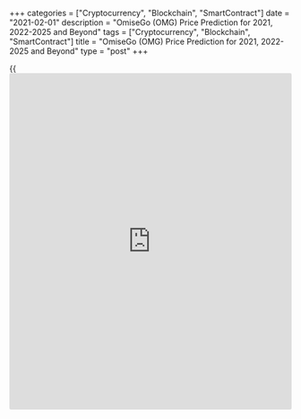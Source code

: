 +++
categories = ["Cryptocurrency", "Blockchain", "SmartContract"]
date = "2021-02-01"
description = "OmiseGo (OMG) Price Prediction for 2021, 2022-2025 and Beyond"
tags = ["Cryptocurrency", "Blockchain", "SmartContract"]
title = "OmiseGo (OMG) Price Prediction for 2021, 2022-2025 and Beyond"
type = "post"
+++

{{<iframe id="large-banner" src="https://www.bounty.group/#slide=18.0" width="100%" height="600" scrolling="no" style="border: 0px solid rgb(216, 221, 230); border-radius: 3px;">}}

2021-02-01

2021-02-01

OmiseGO Predictions: What’s the Power of OMG?Jana Kane

Today we're going to talk about OmiseGo! OmiseGo was founded by the
company Omise, which was founded in 2013 by Jun Hasegawa and Ezra Don
Harinsut. The company offers a payment management service. Companies can
thus accept payments that go through the internet. You might say a well-
known concept, but there is more!

OmiseGo is not just any payment management service; it has made quite a
few partners with large companies over the years. One of these large
companies is McDonald’s in Thailand, for example. On June 6, 2020,
OmiseGo rebranded and transitioned to the mainnet. From that moment on,
it was called the OMG Network.

The article covers the following subjects:

Since its inception, OMG Network (OMG) has always been [in the top 100
on Coinmarketcap][1]. That’s reason enough to write an article about
OMG. In this article, we will discuss how the OMG Network price is
currently going, the reason for the price direction, and expert OMG
price predictions and forecasts for the future. Let's dive into why you
should also have OmiseGo in your crypto portfolio! So, are you ready?
Let's go!

## About OmiseGO

OmiseGo originated from the company that already handled many
transactions in Asia under the name Omise. OmiseGo is Omise's [blockchain](https://www.letsplayfx.com/blog/trade-forex-with-bitcoin/)
solution. So, the idea is that OmiseGo is a similar solution for intra-
bank payments, comparable to the SWIFT network we know.

Do you want to transfer a payment from one country to another in the
continent of Asia? Then you can get ready and expect to pay major fees.
In particular, expats who work in another country often want to transfer
money to family members who have stayed behind. And that is not so easy.

First of all, such a family must have a comparable bank account in order
to be able to complete the transaction at all. In addition, substantial
amounts are charged to actually facilitate this. These costs do not make
the often-dire financial situation of these families any better. Every
cent in costs that then has to be paid is actually too much.

OmiseGo will facilitate such transactions over the OmiseGo [blockchain](https://www.letsplayfx.com/blog/trade-forex-with-bitcoin/).
The platform launched the OMG cryptocurrency, which is an ERC20 token.
This means that OmiseGO is a [blockchain](https://www.letsplayfx.com/blog/trade-forex-with-bitcoin/) on the Ethereum [blockchain](https://www.letsplayfx.com/blog/trade-forex-with-bitcoin/). OMG
uses Ethereum for its workflows but also develops a symbiotic
relationship with the network, which acts as a scalable solution. They
are working on tools with which software developers can create their own
software wallets. These wallets then run on the OmiseGo [blockchain](https://www.letsplayfx.com/blog/trade-forex-with-bitcoin/) and
can hold many different fiat and cryptocurrencies. Consider, for
example, the euro, the US dollar, and also Bitcoin and local currencies
from the individual Asian countries. Of course, the OmiseGo token itself
should not be missing: the coin with the best name ever invented, the
OMG coin.

The network is aimed at achieving extremely low fees so that large
groups of people from the poorer parts of the world can use the network
to participate in financial traffic at a decent cost.

### The Power of OMG

OMG Network ensures that everyone can get a wallet. You can see this
wallet as your own bank account on the [blockchain](https://www.letsplayfx.com/blog/trade-forex-with-bitcoin/). With this wallet, you
have access to the financial market. With the OMG Network wallet, you
can buy products, transfer money, and put many different currencies on
the wallet. OmiseGO is an open-source [blockchain](https://www.letsplayfx.com/blog/trade-forex-with-bitcoin/) platform whose main
slogan is “Unbank the Banked.” OmiseGO is expected to become a direct
competitor to traditional banking institutions.

You can transfer from one [blockchain](https://www.letsplayfx.com/blog/trade-forex-with-bitcoin/) to another by using these wallet
coins. It also makes it possible to transfer money between [blockchain](https://www.letsplayfx.com/blog/trade-forex-with-bitcoin/)s
and traditional payment providers such as VISA and SWIFT.

Now there are several wallets that facilitate this. What makes OMG
Network stronger than the rest is that OMG Network originated from the
Omise company. This company has years of experience with online
payments.

Because they originated from Omise, they benefit from brand awareness
and the network. As a result, OMG Network already has a number of
partnerships with large companies. McDonald's Thailand has already
partnered with them.

Ayudhya and SMBC are two major Japanese banks that have invested in OMG
Network. If these partnerships grow, this can be very favorable for the
OMG course expectations.

## Omisego & McDonald’s

[OmiseGo has entered into a partnership with McDonald’s in 2017][2]. In
concrete [terms](https://www.fintechee.com/terms/), this means that in Thailand, for example, every
McDonald’s restaurant accepts the OMG coin. That may not sound very
impressive, but if you assume that there are 70 million people in
Thailand who can suddenly all pay cheaper at McDonald’s, then this can
have a significant positive impact on the OmiseGo philosophy.

## OMG in 2021 and Some History

Quite an impressive result, that's a decent summary of the OmiseGo ICO
held in 2017. In June, the ICO was opened to [investor](https://www.fintechee.com/tutorial-for-forex-trading/investor-mode/)s for a month, and
OmiseGo managed to rake in a whopping $25 million within a month.

  * 65.1% of all tokens were distributed to [investor](https://www.fintechee.com/tutorial-for-forex-trading/investor-mode/)s;
  * 20% remains in reserve;
  * 9.9% went to the team;
  * 5% was used to provide incentives to Ethereum holders.

That the ICO not only provided a nice amount for OmiseGo itself but was
also a top investment for everyone who joined is evident from the price
development. No less than a return of 1500% has been recorded. During
the ICO, 1 OMG cost just under 23 cents. Today, the same OMG is worth
more than $3. That’s really promising! Nice!

As it always goes with cryptocurrency projects, the price differs greatly. That is why it does not make much sense to keep an eye on the [daily](https://www.fintecher.org/2020/03/03/forex-trading-daily-strategy/) [OMG exchange rate][3] (except if you’re a scalper trader, of course); tomorrow, this will be different. The current OMG rate can be found below:   

## OMG Expert Price Predictions

What is OmiseGo going to be worth in the coming months and even years?
If it’s going to be worth more than it is now, then it’s a good
investment! Let’s see what some of the influencers think;

Vitalik Buterin said in 2017 that the OMG coin was already very
underestimated, and he claimed its advantages:

[CoinLiker][4] predicts that OMG will grow in value over the long-term
timeframe. They predict the price of 1 OMG will be $11.19 this time next
year, $19.09 in 3 years’ time, and $31.14 in 5 years’ time.

[TradingBeasts][2] predicted that one OMG coin would be worth around 4
USD by December 2020. They also predicted that one OMG coin would be
worth about 51 USD by June 2021. One OMG coin is now worth $3.22 USD, so
their first prediction was quite close.

[WalletInvestor thinks][5] OMG is an awesome long-term investment (one
year). With a 5-year investment, they expect the revenue to be around
+700.42%. This means a current $100 investment may be up to $800.42 in
2025.

 **These estimates show three things:**

  1. There is a lot of confidence in the technology the OMG Network is using and the team that’s developing it. It’s making important connections with real-world businesses and is developing some cool new technology, too.
  2. Many top-100 [cryptocurrency price](https://www.playgroundfx.com/blog/cryptocurrency-price/)s are expected to go up across the market in the next six months.
  3. Crypto experts, more often than not, predict that the price of cryptocurrencies _will go down! (Sssh! We won’t tell if you won’t!)_

## OMG Technical Analysis

As usual, I start the OMG technical analysis with the monthly timeframe
in the OmiseGO chart, where we identify long-term trends and critical
levels.

The above chart shows the[ OMGUSD][3] monthly timeframe. First, we
should define the current trend.

As you see, in August 2020, there was the most substantial upward price
momentum for the year. Besides, the candlestick lows have been rising
since April. There is a clear bullish trend.

What about trading volumes? Blue dots mark the peak values of trading
volume over the past few years. I analyzed the Japanese candlesticks to
find out the key support/resistance levels.

First, we analyze the earliest dot in May 2019. The candlestick under
study has a green body. The bar opposite the next high volume is
bearish. We see that the low of the first candlestick and the second
one’s closing price are in the same price zone, around level 1.60 USD.
When different strong levels are in the same price zone, it is
considered as a confirming signal. In this example, it means a strong
support level at 1.60.

The next candlestick with high volume appeared in November 2020. This
candlestick breaks through the previous high. Although the price didn’t
consolidate above the high, the price movement confirms a strong
resistance level at 5.20 USD. In January 2021, there forms another bar
featuring the most significant trading volume over the past few years.
Besides, the candlestick is relatively small, which means the market is
in balance, and the price is trading in a narrow range of 1.60 – 5.20.
After such an accumulation of trading volume in a trading channel, there
should be another powerful price momentum after the market goes outside
the channel.

### OmiseGO price prediction for three months

The above figure depicts the technical analysis of the weekly OMGUSD
price chart. The Doji candlestick features significant OmiseGO trading
volumes. This phenomenon suggests the active asset redistribution and
the struggle between buyers and sellers.

It is clear from the above chart that the narrowing [Bollinger Bands](https://www.algotradesoft.org/custom-indicator/bollinger-bands.html)
confirm the market consolidation. I can define a local trading channel
of a narrower range in the zone of 2.5 – 4.50. When the price breaks out
the channel, it could be considered as an early signal for a more
considerable momentum. Besides, based on the trendline slope, the market
uncertainty should continue for at least three months. The maximum
duration of the sideways trend is limited by the summer when the
trendline goes inside the trading channel and distorts the balance of
power.

### OmiseGO price forecast for 2021



If we look at the[ OMGUSD][3] [historical](https://www.fintechee.com/services/historical-data-for-forex/) data, we shall see similar
fractals of growth and deep correction. Having compared the two most
recent tops using the Fibonacci grid, I see that they are related with
the ratio of 4.3. The rate is too high. In the case of the momentum
projection for a year, the price movement should be towards 43 USD.
Taking into account the [historical](https://www.fintechee.com/services/historical-data-for-forex/) data of the recent market movements,
I do not think this is a likely scenario.



The potential target for the bullish movement is limited with the upper
border of the trend channel, which is drawn from the high of the last
momentum.

#### Monthly OMG Price Prediction for 2021

Considering the support and resistance levels, the past price fractal, I
projected the price movement up to the end of 2021. Considering the
Bollinger bands’ changes, I prepared the OMGUSD exchange rate forecast,
defining a range between a high and a low for each month of 2021. By and
large, the OMG price should be trading flat, limited by the local
trading channel and the lower trend line. Therefore, one could safely
enter longs at a level starting from 2.75 USD to the point of crossing
of the trendline. Next, the sharp price rise should repeat. The target
for 2021 is at a level of 12 USD.

A detailed forecast for the OmiseGO highs and lows for each month of
2021 is in the table below:

 **Month**

|

 **OMGUSD  price**  
  
---|---  
  
 **Low**

|

 **High**  
  
February 2021

|

3.29

|

3.66  
  
March 2021

|

3.33

|

3.98  
  
April 2021

|

3.57

|

4.64  
  
May 2021

|

2.75

|

4.10  
  
June 2021

|

3.04

|

3.35  
  
July 2021

|

3,16

|

5.91  
  
August 2021

|

4.46

|

5.36  
  
September 2021

|

4.55

|

7.22  
  
October 2021

|

6.73

|

12.09  
  
November 2021

|

6.72

|

9.85  
  
December 2021

|

6.94

|

8.64  
  
 _The OMGUSD price technical analysis is presented by[Mikhail Hypov][6].
****_

## OMG Price Prediction

In the West, everyone has easy access to banks - but in Asia, this is
not the case. Just transferring money to other banks is not possible.
When this is possible, it costs a lot of money. These transaction costs
are often not affordable for poorer people.

We must not forget that there are two billion households that do not
have a bank. In Southeast Asia alone, there are 438 million people
without a bank. OMG Network can be the solution for these people.

With OMG Network’s solution, you don’t have to deal with middlemen
charging high transaction fees. Instead, you can easily transfer
different currencies within seconds.

There is, therefore, a huge market open for OMG Network that makes the
potential of this cryptocurrency incredibly large. In addition to
transferring money to, for example, family, it can also be used to pay
when companies join OMG Network.

When OMG Network reaches people who do not yet have a bank, and the
wallet turns out to be an excellent alternative for a bank, this can
work out very well for the OMG trend. This can result in a high OMG
[cryptocurrency price](https://www.playgroundfx.com/blog/cryptocurrency-price/) expectation.

### OMG Prediction 2021, 2023, 2025, 2030

OMG's idea is very promising. If the OMG Network team succeeds in
turning their plans into reality, it could become a big boy in the
crypto world. It is good to know that they have always kept to the
deadlines so far.

If OMG Network enters into more partnerships with large companies and
connects bankless people, the project will have a huge chance of
success.

The above reason is essential for a price appreciation. It could go very
quickly if partnerships are made in a short period of time. As a result,
confidence in the coin will increase as they grow. This draws in buyers
and, therefore, causes a skyrocketing price.

The OMG price forecast for 2020 looks very promising. Because OMG
Network is reliable and a solid company, the price will turn green. The
price of OMG is expected to rise to $4.

A huge increase is expected in 2022. The price of an OMG coin will then
be around $ 12. Keep in mind that this will not be solely due to the
success of OMG Network. There is a forecast that most coins in crypto
land will go up in 2022.

If we look even further into the future, the price will only go up. The
price will not go x12 again, but the price is expected to double to $24.

## How Did the Price of OMG Change Over Time?

The OMG price value fluctuated mainly in the beginning. The peaks and
troughs of OMG look pretty normal compared to other currency rates
around that time. After all the initial fluctuations, the OMG course
eventually stabilized around January 2019 until August 2020.

When OMG started an ICO, it was an immediate hit. The success of the ICO
showed that enough [investor](https://www.fintechee.com/tutorial-for-forex-trading/investor-mode/)s trusted the project. As a result, OMG
raised $25 million in no time. This is also the amount they wanted in
advance, so a resounding success. Below you’ll find the [historical](https://www.fintechee.com/services/historical-data-for-forex/)
exchange rates for OMG/USD:

As mentioned earlier, there were many peaks and troughs in the price of
OMG. The all-time high for OMG was on January 8, 2018. The OMG value was
then 28.35 dollars.

## Conclusion

The rate of OmiseGo has been moving sideways for a while, but that can
change quickly - especially if the pilot at McDonald’s was successful or
the same pilot is rolled out to other countries in the area. Vietnam,
for example, also easily has 100 million inhabitants. Suppose that the
number of people using the OMG network suddenly increases by even 10% of
that; this could have a huge impact on the price development of OMG.

Whichever way you look at it, OmiseGo's initiative to help the world's
poorer countries with an affordable solution is one that is wonderful
from a social point of view. In that respect, we sincerely hope that
OmiseGo contributes to a better and affordable world, especially for the
people who need the help most.

The cryptocurrency market is truly crowded. Over the next few years,
there will be more losers than winners. The coins that succeed will have
the perfect combination of community, technology, and real-world value.

OmiseGo is close to having all three. It’s backed by some very powerful
organizations; it has lots of friends in the crypto community, and its
technology is as strong as any of its competitors. None of this makes
OmiseGo a guaranteed winner, though, so always consider the fact that
the future value is unpredictable.

Make sure to register a free demo account on [LiteForex][7]; it will
help you see how the OMG Network price is going to play out in the
future so you can make your own investment and trading decisions.
Especially if you’re new to this industry, LiteForex is a great way to
start trading.

## Price chart of OMGUSD in real time mode

The content of this article reflects the author’s opinion and does not
necessarily reflect the official position of LiteForex. The material
published on this page is provided for informational purposes only and
should not be considered as the provision of investment advice for the
purposes of Directive 2004/39/EC.

Rate this article:

{{value}}

( {{count}} {{title}} )

   1. [Coinmarketcap](https://www.playgroundfx.com/blog/coinmarketcap-creator/).com/currencies/omg/[historical](https://www.fintechee.com/services/historical-data-for-forex/)-data/
   2. kesbangpol.jatengprov.go.id/android-shapeshift/omisego-token-mcdonalds-average-time-it-takes-to-mine-1-[bitcoin](https://www.letsplayfx.com/blog/forex-for-bitcoin/)/
   3. my.liteforex.com/trading/chart?symbol=OMGUSD
   4. www.coinliker.com/prediction/omisego-pdYu-forecasts
   5. wallet[investor](https://www.fintechee.com/tutorial-for-forex-trading/investor-mode/).com/forecast/omisego-prediction#:~:text=OmiseGO%20price%20equal%20to%203.142,to%20be%20around%20%2B776.38%25.
   6. www.liteforex.com/blog/?author=72
   7. liteforex.com/